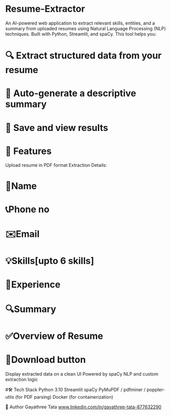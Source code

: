 # Resume-Extractor
An AI-powered web application to extract relevant skills, entities, and a summary from uploaded resumes using Natural Language Processing (NLP) techniques. Built with Python, Streamlit, and spaCy.
This tool helps you:
# 🔍 Extract structured data from your resume
# 🧠 Auto-generate a descriptive summary
# 💾 Save and view results

# 🚀 Features
Upload resume in PDF format
Extraction Details:
# 📝Name
# 📞Phone no
# ✉️Email
# 💡Skills[upto 6 skills]
# 💼Experience
# 🔍Summary
# ✅Overview of Resume
# 💾Download button

Display extracted data on a clean UI
Powered by spaCy NLP and custom extraction logic

#🛠️ Tech Stack
Python 3.10
Streamlit
spaCy
PyMuPDF / pdfminer / poppler-utils (for PDF parsing)
Docker (for containerization)

👤 Author
Gayathree Tata
www.linkedin.com/in/gayathree-tata-877632290
